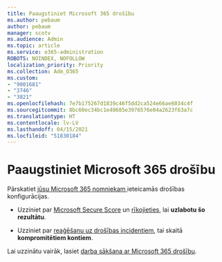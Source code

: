 ```yaml
---
title: Paaugstiniet Microsoft 365 drošību
ms.author: pebaum
author: pebaum
manager: scotv
ms.audience: Admin
ms.topic: article
ms.service: o365-administration
ROBOTS: NOINDEX, NOFOLLOW
localization_priority: Priority
ms.collection: Adm_O365
ms.custom:
- "9001681"
- "3746"
- "3821"
ms.openlocfilehash: 7e7b175267d1839c46f5dd2ca524e66ae6034c4f
ms.sourcegitcommit: 8bc60ec34bc1e40685e3976576e04a2623f63a7c
ms.translationtype: HT
ms.contentlocale: lv-LV
ms.lasthandoff: 04/15/2021
ms.locfileid: "51830184"
---
```

# <a name="increase-microsoft-365-security"></a>Paaugstiniet Microsoft 365 drošību

Pārskatiet [jūsu Microsoft 365 nomniekam ](https://docs.microsoft.com/microsoft-365/security/office-365-security/tenant-wide-setup-for-increased-security?view=o365-worldwide) ieteicamās drošības konfigurācijas.

- Uzziniet par [Microsoft Secure Score](https://docs.microsoft.com/microsoft-365/security/mtp/microsoft-secure-score?view=o365-worldwide) un [rīkojieties](https://docs.microsoft.com/microsoft-365/security/mtp/microsoft-secure-score?view=o365-worldwide#take-action-to-improve-your-score), lai **uzlabotu šo rezultātu**.

- Uzziniet par [reaģēšanu uz drošības incidentiem](https://docs.microsoft.com/microsoft-365/security/office-365-security/office365-security-incident-response-overview?view=o365-worldwide), tai skaitā **kompromitētiem kontiem**.

Lai uzzinātu vairāk, lasiet [darba sākšana ar Microsoft 365 drošību](https://docs.microsoft.com/microsoft-365/security/office-365-security/security-roadmap?view=o365-worldwide). 
